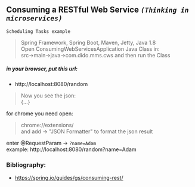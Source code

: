 ## Consuming a RESTful Web Service  *`(Thinking in microservices)`*  
`Scheduling Tasks example`
> Spring Framework, Spring Boot, Maven, Jetty, Java 1.8  
> Open ConsumingWebServicesApplication Java Class in:  
> src->main->java->com.dido.mms.cws and then run the Class  

##### in your browser, put this url:
- http://localhost:8080/random

> Now you see the json:  
> {...}  

for chrome you need open:   
> chrome://extensions/  
> and add -> "JSON Formatter" to format the json result  

enter @RequestParam -> `?name=Adam`  
example: http://localhost:8080/random?name=Adam  

### Bibliography:  
- https://spring.io/guides/gs/consuming-rest/
